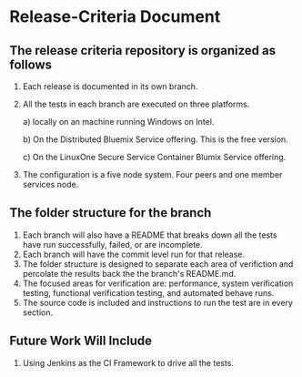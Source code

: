 # Release-Criteria Document

## The release criteria repository is organized as follows
1.  Each release is documented in its own branch.
2.  All the tests in each branch are executed on three platforms.

	a) locally on an machine running Windows on Intel.  
    
    b) On the Distributed Bluemix Service offering.  This is the free version.
    
    c) On the LinuxOne Secure Service Container Blumix Service offering.
3.  The configuration is a five node system.  Four peers and one member services node.    

## The folder structure for the branch
1.  Each branch will also have a README that breaks down all the tests have run successfully, failed, or are incomplete.
2.  Each branch will have the commit level run for that release.
3.  The folder structure is designed to separate each area of verifiction and percolate the results back the the branch's README.md.
4.  The focused areas for verification are:  performance, system verification testing, functional verification testing, and automated behave runs.
5.  The source code is included and instructions to run the test are in every section.

## Future Work Will Include
1.  Using Jenkins as the CI Framework to drive all the tests.
	

